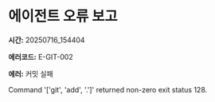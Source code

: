 # 에이전트 오류 보고

**시간:** 20250716_154404

**에러코드:** E-GIT-002

**에러:** 커밋 실패

Command '['git', 'add', '.']' returned non-zero exit status 128.